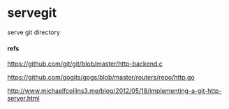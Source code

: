 # servegit
serve git directory

#### refs
https://github.com/git/git/blob/master/http-backend.c

https://github.com/gogits/gogs/blob/master/routers/repo/http.go

http://www.michaelfcollins3.me/blog/2012/05/18/implementing-a-git-http-server.html
